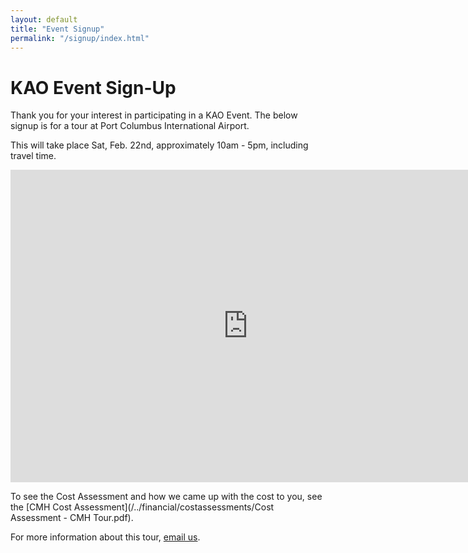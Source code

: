 ```yaml
---
layout: default
title: "Event Signup"
permalink: "/signup/index.html"
---
```

# KAO Event Sign-Up
Thank you for your interest in participating in a KAO Event.
The below signup is for a tour at Port Columbus International Airport.

This will take place Sat, Feb. 22nd, approximately 10am - 5pm, including travel time.

<iframe src="https://docs.google.com/forms/d/1vPASrY-9ZdyYxFpPoQwWbEsZN3ChLxIfagp1j-vgLb0/viewform?embedded=true" width="760" height="500" frameborder="0" marginheight="0" marginwidth="0">Loading...</iframe>

To see the Cost Assessment and how we came up with the cost to you, see the [CMH Cost Assessment](/../financial/costassessments/Cost Assessment - CMH Tour.pdf).

For more information about this tour, [email us](mailto:desk@kentstateatc.org).
